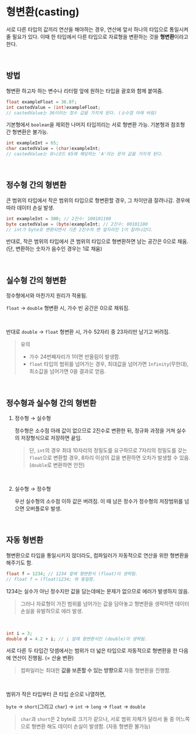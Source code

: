# 형변환(casting)

서로 다른 타입의 값끼리 연산을 해야하는 경우, 연산에 앞서 하나의 타입으로 통일시켜줄 필요가 있다. 이때 한 타입에서 다른 타입으로 자료형을 변환하는 것을 **형변환**이라고 한다.

&nbsp;

## 방법

형변환 하고자 하는 변수나 리터럴 앞에 원하는 타입을 괄호와 함께 붙여줌.

```java
float exampleFloat = 36.8f;
int castedValue = (int)exampleFloat;
// castedValue는 36이라는 정수 값을 가지게 된다. (소수점 아래 버림)
```

기본형에서 `boolean`을 제외한 나머지 타입끼리는 서로 형변환 가능.
기본형과 참조형 간 형변환은 불가능.

```java
int exampleInt = 65;
char castedValue = (char)exampleInt;
// castedValue는 유니코드 65에 해당하는 'A'라는 문자 값을 가지게 된다.
```

&nbsp;

## 정수형 간의 형변환

큰 범위의 타입에서 작은 범위의 타입으로 형변환할 경우, 그 차이만큼 잘려나감. 경우에 따라 데이터 손실 발생.

```java
int exampleInt = 300; // 2진수: 100101100
byte castedValue = (byte)exampleInt; // 2진수: 00101100
// int가 byte로 변환되면서 기존 2진수의 맨 앞자리인 1이 잘려나갔다.
```

반대로, 작은 범위의 타입에서 큰 범위의 타입으로 형변환하면 남는 공간은 0으로 채움. (단, 변환하는 숫자가 음수인 경우는 1로 채움)

&nbsp;

## 실수형 간의 형변환

정수형에서와 마찬가지 원리가 적용됨.

`float` &#8594; `double` 형변환 시, 가수 빈 공간은 0으로 채워짐.

&nbsp;

반대로 `double` &#8594; `float` 형변환 시, 가수 52자리 중 23자리만 남기고 버려짐.

> 유의
>
> - 가수 24번째자리가 1이면 반올림이 발생함.
> - `float` 타입의 범위를 넘어가는 경우, 최대값을 넘어가면 `Infinity`(무한대), 최소값을 넘어가면 0을 결과로 얻음.

&nbsp;

## 정수형과 실수형 간의 형변환

1. 정수형 &#8594; 실수형

   정수형은 소수점 아래 값이 없으므로 2진수로 변환한 뒤, 정규화 과정을 거쳐 실수의 저장형식으로 저장하면 끝임.

   > 단, `int`의 경우 최대 10자리의 정밀도를 요구하므로 7자리의 정밀도를 갖는 `float`으로 변환할 경우, 8자리 이상의 값을 변환하면 오차가 발생할 수 있음.
   > (`double`로 변환하면 안전)

&nbsp;

2. 실수형 &#8594; 정수형

   우선 실수형의 소수점 이하 값은 버려짐. 이 때 남은 정수가 정수형의 저장범위를 넘으면 오버플로우 발생.

&nbsp;

## 자동 형변환

형변환으로 타입을 통일시키지 않더라도, 컴파일러가 자동적으로 연산을 위한 형변환을 해주기도 함.

```java
float f = 1234; // 1234 앞에 형변환식 (float)이 생략됨.
// float f = (float)1234; 와 동일함.
```

1234는 실수가 아닌 정수지만 값을 담는데에는 문제가 없으므로 에러가 발생하지 않음.

> 그러나 자료형이 가진 범위를 넘어가는 값을 담아놓고 형변환을 생략하면 데이터 손실을 유발하므로 에러 발생.

&nbsp;

```java
int i = 3;
double d = 4.2 + i; // i 앞에 형변환식인 (double)이 생략됨.
```

서로 다른 두 타입간 덧셈에서는 범위가 더 넓은 타입으로 자동적으로 형변환을 한 다음에 연산이 진행됨. (= 산술 변환)

> 컴파일러는 최대한 **값을 보존할 수 있는 방향으로** 자동 형변환을 진행함.

&nbsp;

범위가 작은 타입부터 큰 타입 순으로 나열하면,

`byte` &#8594; `short`(그리고 `char`) &#8594; `int` &#8594; `long` &#8594; `float` &#8594; `double`

> `char`과 `short`은 2 byte로 크기가 같으나, 서로 범위 자체가 달라서 둘 중 어느쪽으로 형변환 해도 데이터 손실이 발생함. (자동 형변환 불가능)
